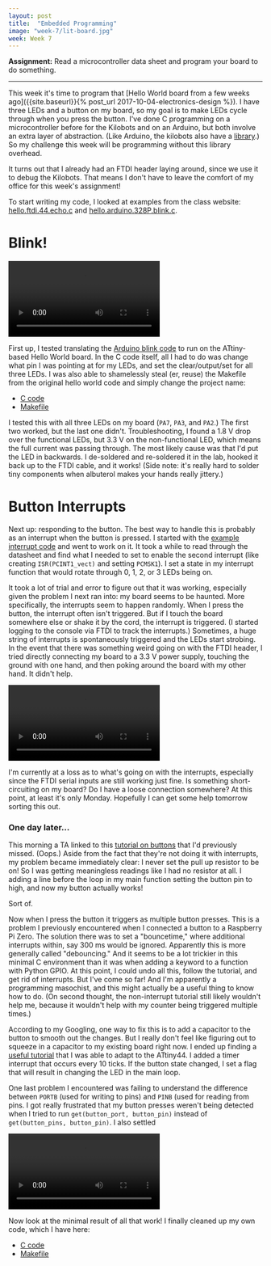 ```yaml
---
layout: post
title:  "Embedded Programming"
image: "week-7/lit-board.jpg"
week: Week 7
---
```


**Assignment:** Read a microcontroller data sheet and program your board to do something.

<!-- more -->

---

This week it's time to program that [Hello World board from a few weeks ago]({{site.baseurl}}{% post_url 2017-10-04-electronics-design %}). I have three LEDs and a button on my board, so my goal is to make LEDs cycle through when you press the button. I've done C programming on a microcontroller before for the Kilobots and on an Arduino, but both involve an extra layer of abstraction. (Like Arduino, the kilobots also have a [library](https://www.kilobotics.com/docs/index.html).) So my challenge this week will be programming without this library overhead.

It turns out that I already had an FTDI header laying around, since we use it to debug the Kilobots. That means I don't have to leave the comfort of my office for this week's assignment!

To start writing my code, I looked at examples from the class website: [hello.ftdi.44.echo.c](http://academy.cba.mit.edu/classes/embedded_programming/hello.ftdi.44.echo.c) and [hello.arduino.328P.blink.c](http://academy.cba.mit.edu/classes/embedded_programming/hello.arduino.328P.blink.c).

# Blink!

<video loop autoplay>
    <source src="{{site.baseurl}}/assets/week-7/blink.mp4" type="video/mp4">
    Your browser does not support the video tag.
</video>

First up, I tested translating the [Arduino blink code](http://academy.cba.mit.edu/classes/embedded_programming/hello.arduino.328P.blink.c) to run on the ATtiny-based Hello World board. In the C code itself, all I had to do was change what pin I was pointing at for my LEDs, and set the clear/output/set for all three LEDs. I was also able to shamelessly steal (er, reuse) the Makefile from the original hello world code and simply change the project name:

- [C code]({{site.baseurl}}/assets/week-7/hello.ftdi.44.blink.c)
- [Makefile]({{site.baseurl}}/assets/week-7/hello.ftdi.44.blink.c.make)

I tested this with all three LEDs on my board (`PA7`, `PA3`, and `PA2`.) The first two worked, but the last one didn't. Troubleshooting, I found a 1.8 V drop over the functional LEDs, but 3.3 V on the non-functional LED, which means the full current was passing through. The most likely cause was that I'd put the LED in backwards. I de-soldered and re-soldered it in the lab, hooked it back up to the FTDI cable, and it works! (Side note: it's really hard to solder tiny components when albuterol makes your hands really jittery.)

# Button Interrupts

Next up: responding to the button. The best way to handle this is probably as an interrupt when the button is pressed. I started with the [example interrupt code](http://academy.cba.mit.edu/classes/embedded_programming/hello.ftdi.44.echo.interrupt.c) and went to work on it. It took a while to read through the datasheet and find what I needed to set to enable the second interrupt (like creating `ISR(PCINT1_vect)` and setting `PCMSK1`). I set a state in my interrupt function that would rotate through 0, 1, 2, or 3 LEDs being on.

It took a lot of trial and error to figure out that it was working, especially given the problem I next ran into: my board seems to be haunted. More specifically, the interrupts seem to happen randomly. When I press the button, the interrupt often isn't triggered. But if I touch the board somewhere else or shake it by the cord, the interrupt is triggered. (I started logging to the console via FTDI to track the interrupts.) Sometimes, a huge string of interrupts is spontaneously triggered and the LEDs start strobing. In the event that there was something weird going on with the FTDI header, I tried directly connecting my board to a 3.3 V power supply, touching the ground with one hand, and then poking around the board with my other hand. It didn't help.

<video loop autoplay>
    <source src="{{site.baseurl}}/assets/week-7/failure.mp4" type="video/mp4">
    Your browser does not support the video tag.
</video>

I'm currently at a loss as to what's going on with the interrupts, especially since the FTDI serial inputs are still working just fine. Is something short-circuiting on my board? Do I have a loose connection somewhere? At this point, at least it's only Monday. Hopefully I can get some help tomorrow sorting this out.

### One day later...

This morning a TA linked to this [tutorial on buttons](http://fab.cba.mit.edu/classes/863.16/doc/tutorials/programming/Simple_examples/c_prog_examples.html) that I'd previously missed. (Oops.) Aside from the fact that they're not doing it with interrupts, my problem became immediately clear: I never set the pull up resistor to be on! So I was getting meaningless readings like I had no resistor at all. I adding a line before the loop in my main function setting the button pin to high, and now my button actually works!

Sort of.

Now when I press the button it triggers as multiple button presses. This is a problem I previously encountered when I connected a button to a Raspberry Pi Zero. The solution there was to set a "bouncetime," where additional interrupts within, say 300 ms would be ignored. Apparently this is more generally called "debouncing." And it seems to be a lot trickier in this minimal C environment than it was when adding a keyword to a function with Python GPIO. At this point, I could undo all this, follow the tutorial, and get rid of interrupts. But I've come so far! And I'm apparently a programming masochist, and this might actually be a useful thing to know how to do. (On second thought, the non-interrupt tutorial still likely wouldn't help me, because it wouldn't help with my counter being triggered multiple times.)

According to my Googling, one way to fix this is to add a capacitor to the button to smooth out the changes. But I really don't feel like figuring out to squeeze in a capacitor to my existing board right now. I ended up finding a [useful tutorial](https://embeddedthoughts.com/2016/06/10/attiny85-debounce-your-pushbuttons/) that I was able to adapt to the ATtiny44. I added a timer interrupt that occurs every 10 ticks. If the button state changed, I set a flag that will result in changing the LED in the main loop.

One last problem I encountered was failing to understand the difference between `PORTB` (used for writing to pins) and `PINB` (used for reading from pins. I got really frustrated that my button presses weren't being detected when I tried to run `get(button_port, button_pin)` instead of `get(button_pins, button_pin)`. I also settled

<video loop autoplay>
    <source src="{{site.baseurl}}/assets/week-7/success.mp4" type="video/mp4">
    Your browser does not support the video tag.
</video>

Now look at the minimal result of all that work! I finally cleaned up my own code, which I have here:

- [C code]({{site.baseurl}}/assets/week-7/hello.ftdi.44.button-interrupt.c)
- [Makefile]({{site.baseurl}}/assets/week-7/hello.ftdi.44.button-interrupt.c.make)